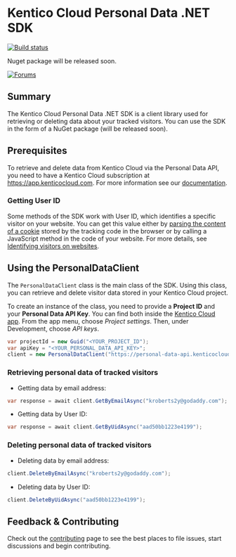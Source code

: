# Kentico Cloud Personal Data .NET SDK

[![Build status](https://ci.appveyor.com/api/projects/status/as11gvayj6vm087l?svg=true)](https://ci.appveyor.com/project/kentico/personal-data-sdk-net)

Nuget package will be released soon.

[![Forums](https://img.shields.io/badge/chat-on%20forums-orange.svg)](https://forums.kenticocloud.com)

## Summary

The Kentico Cloud Personal Data .NET SDK is a client library used for retrieving or deleting data about your tracked visitors. You can use the SDK in the form of a NuGet package (will be released soon).

## Prerequisites

To retrieve and delete data from Kentico Cloud via the Personal Data API, you need to have a Kentico Cloud subscription at <https://app.kenticocloud.com>. For more information see our [documentation](http://help.kenticocloud.com/).

### Getting User ID

Some methods of the SDK work with User ID, which identifies a specific visitor on your website. You can get this value either by [parsing the content of a cookie](https://github.com/Kentico/personalization-sdk-net#getting-userid-and-sessionid) stored by the tracking code in the browser or by calling a JavaScript method in the code of your website. For more details, see [Identifying visitors on websites](https://developer.kenticocloud.com/docs/retrieving-user-and-session-id).

## Using the PersonalDataClient

The `PersonalDataClient` class is the main class of the SDK. Using this class, you can retrieve and delete visitor data stored in your Kentico Cloud project.

To create an instance of the class, you need to provide a **Project ID** and your **Personal Data API Key**. You can find both inside the [Kentico Cloud app](https://app.kenticocloud.com/). From the app menu, choose *Project settings*. Then, under Development, choose *API keys*.

```csharp
var projectId = new Guid("<YOUR_PROJECT_ID");
var apiKey = "<YOUR_PERSONAL_DATA_API_KEY>";
client = new PersonalDataClient("https://personal-data-api.kenticocloud.com/", apiKey, projectId);
```

### Retrieving personal data of tracked visitors

* Getting data by email address:

```csharp
var response = await client.GetByEmailAsync("kroberts2y@godaddy.com");
```

* Getting data by User ID:

```csharp
var response = await client.GetByUidAsync("aad50bb1223e4199");
```

### Deleting personal data of tracked visitors

* Deleting data by email address:

```csharp
client.DeleteByEmailAsync("kroberts2y@godaddy.com");
```

* Deleting data by User ID:

```csharp
client.DeleteByUidAsync("aad50bb1223e4199");
```

## Feedback & Contributing
Check out the [contributing](https://github.com/Kentico/personal-data-sdk-net/blob/master/CONTRIBUTING.md) page to see the best places to file issues, start discussions and begin contributing.
